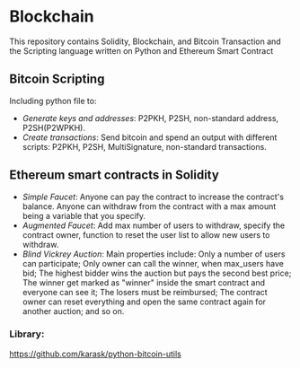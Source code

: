 # Blockchain
This repository contains Solidity, Blockchain, and Bitcoin Transaction and the Scripting language written on Python and Ethereum Smart Contract

## Bitcoin Scripting
Including python file to:
- *Generate keys and addresses*: P2PKH, P2SH, non-standard address, P2SH(P2WPKH).
- *Create transactions*: Send bitcoin and spend an output with different scripts: P2PKH, P2SH, MultiSignature, non-standard transactions.

## Ethereum smart contracts in Solidity
- *Simple Faucet*: Anyone can pay the contract to increase the contract's balance. Anyone can withdraw from the contract with a max amount being a variable that you specify.
- *Augmented Faucet*: Add max number of users to withdraw, specify the contract owner, function to reset the user list to allow new users to withdraw.
- *Blind Vickrey Auction*: Main properties include: Only a number of users can participate; Only owner can call the winner, when max_users have bid; The highest bidder wins the auction but pays the second best price; The winner get marked as "winner" inside the smart contract and everyone can see it; The losers must be reimbursed; The contract owner can reset everything and open the same contract again for another auction; and so on.
### Library:
https://github.com/karask/python-bitcoin-utils
